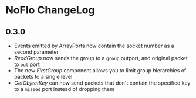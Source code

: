 NoFlo ChangeLog
===============

## 0.3.0

* Events emitted by ArrayPorts now contain the socket number as a second parameter
* _ReadGroup_ now sends the group to a `group` outport, and original packet to `out` port
* The new _FirstGroup_ component allows you to limit group hierarchies of packets to a single level
* _GetObjectKey_ can now send packets that don't contain the specified key to a `missed` port instead of dropping them
